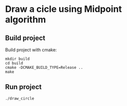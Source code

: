 # Draw a cicle using Midpoint algorithm

## Build project
Build project with cmake:
```
mkdir build
cd build
cmake -DCMAKE_BUILD_TYPE=Release ..
make
```

## Run project
```
./draw_circle
```

